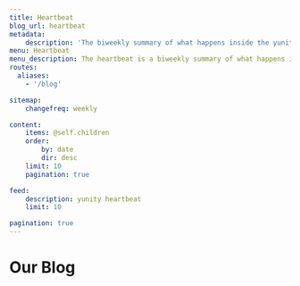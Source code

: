 ```yaml
---
title: Heartbeat
blog_url: heartbeat
metadata:
    description: 'The biweekly summary of what happens inside the yunity network'
menu: Heartbeat
menu_description: The heartbeat is a biweekly summary of what happens in yunity
routes:
  aliases:
    - '/blog'

sitemap:
    changefreq: weekly

content:
    items: @self.children
    order:
        by: date
        dir: desc
    limit: 10
    pagination: true

feed:
    description: yunity heartbeat
    limit: 10

pagination: true
---
```


# Our Blog
